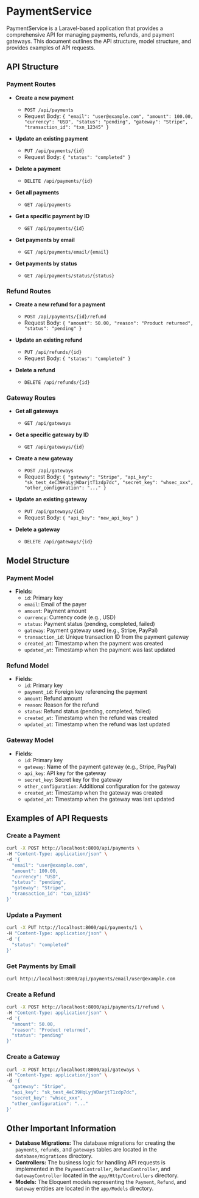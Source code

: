 # PaymentService

PaymentService is a Laravel-based application that provides a comprehensive API for managing payments, refunds, and payment gateways. This document outlines the API structure, model structure, and provides examples of API requests.

## API Structure

### Payment Routes

- **Create a new payment**
  - `POST /api/payments`
  - Request Body: `{ "email": "user@example.com", "amount": 100.00, "currency": "USD", "status": "pending", "gateway": "Stripe", "transaction_id": "txn_12345" }`

- **Update an existing payment**
  - `PUT /api/payments/{id}`
  - Request Body: `{ "status": "completed" }`

- **Delete a payment**
  - `DELETE /api/payments/{id}`

- **Get all payments**
  - `GET /api/payments`

- **Get a specific payment by ID**
  - `GET /api/payments/{id}`

- **Get payments by email**
  - `GET /api/payments/email/{email}`

- **Get payments by status**
  - `GET /api/payments/status/{status}`

### Refund Routes

- **Create a new refund for a payment**
  - `POST /api/payments/{id}/refund`
  - Request Body: `{ "amount": 50.00, "reason": "Product returned", "status": "pending" }`

- **Update an existing refund**
  - `PUT /api/refunds/{id}`
  - Request Body: `{ "status": "completed" }`

- **Delete a refund**
  - `DELETE /api/refunds/{id}`

### Gateway Routes

- **Get all gateways**
  - `GET /api/gateways`

- **Get a specific gateway by ID**
  - `GET /api/gateways/{id}`

- **Create a new gateway**
  - `POST /api/gateways`
  - Request Body: `{ "gateway": "Stripe", "api_key": "sk_test_4eC39HqLyjWDarjtT1zdp7dc", "secret_key": "whsec_xxx", "other_configuration": "..." }`

- **Update an existing gateway**
  - `PUT /api/gateways/{id}`
  - Request Body: `{ "api_key": "new_api_key" }`

- **Delete a gateway**
  - `DELETE /api/gateways/{id}`

## Model Structure

### Payment Model

- **Fields:**
  - `id`: Primary key
  - `email`: Email of the payer
  - `amount`: Payment amount
  - `currency`: Currency code (e.g., USD)
  - `status`: Payment status (pending, completed, failed)
  - `gateway`: Payment gateway used (e.g., Stripe, PayPal)
  - `transaction_id`: Unique transaction ID from the payment gateway
  - `created_at`: Timestamp when the payment was created
  - `updated_at`: Timestamp when the payment was last updated

### Refund Model

- **Fields:**
  - `id`: Primary key
  - `payment_id`: Foreign key referencing the payment
  - `amount`: Refund amount
  - `reason`: Reason for the refund
  - `status`: Refund status (pending, completed, failed)
  - `created_at`: Timestamp when the refund was created
  - `updated_at`: Timestamp when the refund was last updated

### Gateway Model

- **Fields:**
  - `id`: Primary key
  - `gateway`: Name of the payment gateway (e.g., Stripe, PayPal)
  - `api_key`: API key for the gateway
  - `secret_key`: Secret key for the gateway
  - `other_configuration`: Additional configuration for the gateway
  - `created_at`: Timestamp when the gateway was created
  - `updated_at`: Timestamp when the gateway was last updated

## Examples of API Requests

### Create a Payment

```bash
curl -X POST http://localhost:8000/api/payments \
-H "Content-Type: application/json" \
-d '{
  "email": "user@example.com",
  "amount": 100.00,
  "currency": "USD",
  "status": "pending",
  "gateway": "Stripe",
  "transaction_id": "txn_12345"
}'
```

### Update a Payment

```bash
curl -X PUT http://localhost:8000/api/payments/1 \
-H "Content-Type: application/json" \
-d '{
  "status": "completed"
}'
```

### Get Payments by Email

```bash
curl http://localhost:8000/api/payments/email/user@example.com
```

### Create a Refund

```bash
curl -X POST http://localhost:8000/api/payments/1/refund \
-H "Content-Type: application/json" \
-d '{
  "amount": 50.00,
  "reason": "Product returned",
  "status": "pending"
}'
```

### Create a Gateway

```bash
curl -X POST http://localhost:8000/api/gateways \
-H "Content-Type: application/json" \
-d '{
  "gateway": "Stripe",
  "api_key": "sk_test_4eC39HqLyjWDarjtT1zdp7dc",
  "secret_key": "whsec_xxx",
  "other_configuration": "..."
}'
```

## Other Important Information

- **Database Migrations:** The database migrations for creating the `payments`, `refunds`, and `gateways` tables are located in the `database/migrations` directory.
- **Controllers:** The business logic for handling API requests is implemented in the `PaymentController`, `RefundController`, and `GatewayController` located in the `app/Http/Controllers` directory.
- **Models:** The Eloquent models representing the `Payment`, `Refund`, and `Gateway` entities are located in the `app/Models` directory.